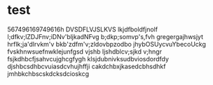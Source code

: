 # test
567496169749616h
DVSDFLVJSLKVS
lkjdfboldfjnolf
l;dfkv;lZDJFnv;iDNv'bljkadNFvg
b;dkp;somvp's,fvh
gregergajhwsjyt
hrflk;ja'dlrvkm'v
bkb'zdfm'v;zldovbpzodbo
jhybOSUycvuYbecoUckg
fvskhnwsuefnwklejunfgsd
vjshb ljshdblcv;sjkd v;hngr
fsjkdhbcfjsahvcujghcgfygh
klsjdubnivksudbviosdordfdy
djshbcsdhbcvuiasdcvhujhffji
cakdchbxjkasedcbhsdhkf
jmhbkchbscskdcksdcioskcg
